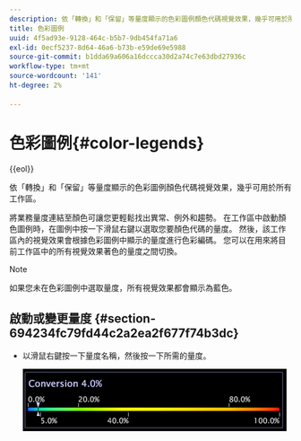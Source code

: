 ```yaml
---
description: 依「轉換」和「保留」等量度顯示的色彩圖例顏色代碼視覺效果，幾乎可用於所有工作區。
title: 色彩圖例
uuid: 4f5ad93e-9128-464c-b5b7-9db454fa71a6
exl-id: 0ecf5237-8d64-46a6-b73b-e59de69e5988
source-git-commit: b1dda69a606a16dccca30d2a74c7e63dbd27936c
workflow-type: tm+mt
source-wordcount: '141'
ht-degree: 2%

---
```


# 色彩圖例{#color-legends}

{{eol}}

依「轉換」和「保留」等量度顯示的色彩圖例顏色代碼視覺效果，幾乎可用於所有工作區。

將業務量度連結至顏色可讓您更輕鬆找出異常、例外和趨勢。 在工作區中啟動顏色圖例時，在圖例中按一下滑鼠右鍵以選取您要顏色代碼的量度。 然後，該工作區內的視覺效果會根據色彩圖例中顯示的量度進行色彩編碼。 您可以在用來將目前工作區中的所有視覺效果著色的量度之間切換。

>[!NOTE]
>
>如果您未在色彩圖例中選取量度，所有視覺效果都會顯示為藍色。

## 啟動或變更量度 {#section-694234fc79fd44c2a2ea2f677f74b3dc}

* 以滑鼠右鍵按一下量度名稱，然後按一下所需的量度。

   ![](assets/lgd_ColorLegend.png)
